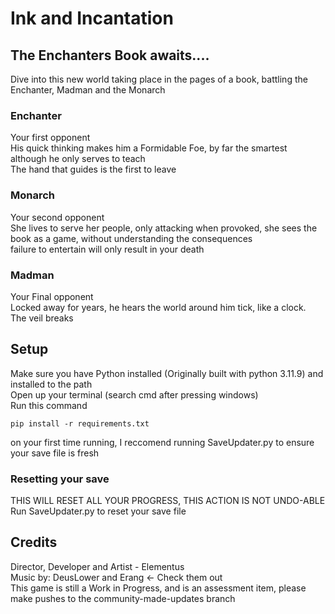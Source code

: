 # Ink and Incantation
## The Enchanters Book awaits....
Dive into this new world taking place in the pages of a book, battling the Enchanter, Madman and the Monarch
### Enchanter
Your first opponent <br>
His quick thinking makes him a Formidable Foe, by far the smartest although he only serves to teach<br>
The hand that guides is the first to leave
### Monarch
Your second opponent<br>
She lives to serve her people, only attacking when provoked, she sees the book as a game, without understanding the consequences<br>
failure to entertain will only result in your death
### Madman
Your Final opponent<br>
Locked away for years, he hears the world around him tick, like a clock.<br>
The veil breaks

## Setup
Make sure you have Python installed (Originally built with python 3.11.9) and installed to the path <br>
Open up your terminal (search cmd after pressing windows) <br>
Run this command <br>
```
pip install -r requirements.txt
```
on your first time running, I reccomend running SaveUpdater.py to ensure your save file is fresh
### Resetting your save
THIS WILL RESET ALL YOUR PROGRESS, THIS ACTION IS NOT UNDO-ABLE <br>
Run SaveUpdater.py to reset your save file


## Credits
Director, Developer and Artist - Elementus <br>
Music by: DeusLower and Erang <- Check them out <br>
This game is still a Work in Progress, and is an assessment item, please make pushes to the community-made-updates branch